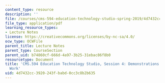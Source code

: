 ```yaml
---
content_type: resource
description: ''
file: /courses/cms-594-education-technology-studio-spring-2019/4d7432cc3920243fbabd0cc3c8b2b635_MITCMS_594S19_ses4.pdf
file_type: application/pdf
learning_resource_types:
- Lecture Notes
license: https://creativecommons.org/licenses/by-nc-sa/4.0/
ocw_type: OCWFile
parent_title: Lecture Notes
parent_type: CourseSection
parent_uid: b74860cf-666d-4a97-3b25-31ebac86f8b0
resourcetype: Document
title: 'CMS.594 Education Technology Studio, Session 4: Demonstrations of Your Data-Driven
  Work'
uid: 4d7432cc-3920-243f-babd-0cc3c8b2b635
---
```

